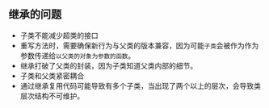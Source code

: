 ## 继承的问题

- 子类不能减少超类的接口
- 重写方法时，需要确保新行为与父类的版本兼容，因为可能`子类`会被作为作为参数传递给`以父类的对象为参数的函数`。
- 继承打破了父类的封装，因为子类知道父类内部的细节。
- 子类和父类紧密耦合
- 通过继承复用代码可能导致有多个子类，当出现了两个以上的层次，会导致类层次结构不可维护。

